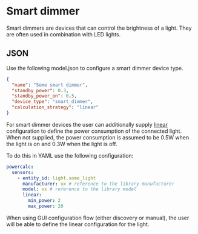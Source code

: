 # Smart dimmer

Smart dimmers are devices that can control the brightness of a light. They are often used in combination with LED lights.

## JSON

Use the following model.json to configure a smart dimmer device type.

```json
{
  "name": "Some smart dimmer",
  "standby_power": 0.3,
  "standby_power_on": 0.5,
  "device_type": "smart_dimmer",
  "calculation_strategy": "linear"
}
```

For smart dimmer devices the user can additionally supply [linear](../../strategies/linear.md) configuration to define the power consumption of the connected light.
When not supplied, the power consumption is assumed to be 0.5W when the light is on and 0.3W when the light is off.

To do this in YAML use the following configuration:

```yaml
powercalc:
  sensors:
    - entity_id: light.some_light
      manufacturer: xx # reference to the library manufacturer
      model: xx # reference to the library model
      linear:
        min_power: 2
        max_power: 20
```

When using GUI configuration flow (either discovery or manual), the user will be able to define the linear configuration for the light.
